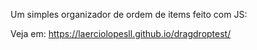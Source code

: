 Um simples organizador de ordem de items feito com JS:

Veja em: https://laerciolopesll.github.io/dragdroptest/